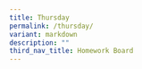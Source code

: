 ```yaml
---
title: Thursday
permalink: /thursday/
variant: markdown
description: ""
third_nav_title: Homework Board
---
```

